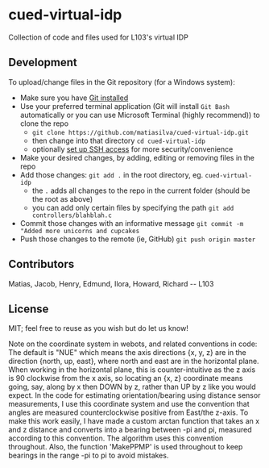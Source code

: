 # cued-virtual-idp

Collection of code and files used for L103's virtual IDP

## Development

To upload/change files in the Git repository (for a Windows system):

* Make sure you have [Git installed](https://git-scm.com/downloads)
* Use your preferred terminal application (Git will install `Git Bash` automatically or you can use Microsoft Terminal (highly recommend)) to clone the repo
  * `git clone https://github.com/matiasilva/cued-virtual-idp.git`
  * then change into that directory `cd cued-virtual-idp`
  * optionally [set up SSH access](https://docs.github.com/en/github/authenticating-to-github/connecting-to-github-with-ssh) for more security/convenience
* Make your desired changes, by adding, editing or removing files in the repo
* Add those changes: `git add .` in the root directory, eg. `cued-virtual-idp`
  * the `.` adds all changes to the repo in the current folder (should be the root as above)
  * you can add only certain files by specifying the path `git add controllers/blahblah.c`
* Commit those changes with an informative message `git commit -m "Added more unicorns and cupcakes`
* Push those changes to the remote (ie, GitHub) `git push origin master`

## Contributors

Matias, Jacob, Henry, Edmund, Ilora, Howard, Richard -- L103

## License

MIT; feel free to reuse as you wish but do let us know!

Note on the coordinate system in webots, and related conventions in code:
  The default is "NUE" which means the axis directions {x, y, z} are in the direction {north, up, east}, where north and east are in the horizontal plane.
  When working in the  horizontal plane, this is counter-intuitive as the z axis is 90 clockwise from the x axis, so locating an {x, z} coordinate means going, say, along by x then DOWN by z, rather than UP by z like you would expect.
  In the code for estimating orientation/bearing using distance sensor measurements, I use this coordinate system and use the convention that angles are measured counterclockwise positive from East/the z-axis. To make this work easily, I have made a custom arctan function that takes an x and z distance and converts into a bearing between -pi and pi, measured according to this convention. The algorithm uses this convention throughout.
  Also, the function 'MakePPMP' is used throughout to keep bearings in the range -pi to pi to avoid mistakes.
